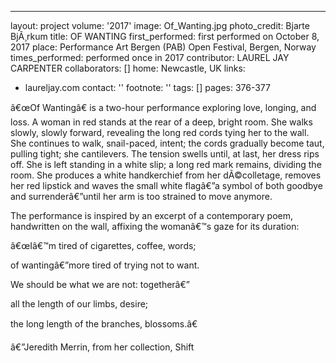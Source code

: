 ---
layout: project
volume: '2017'
image: Of_Wanting.jpg
photo_credit: Bjarte BjÃ¸rkum
title: OF WANTING
first_performed: first performed on October 8, 2017
place: Performance Art Bergen (PAB) Open Festival, Bergen, Norway
times_performed: performed once in 2017
contributor: LAUREL JAY CARPENTER
collaborators: []
home: Newcastle, UK
links:
- laureljay.com
contact: ''
footnote: ''
tags: []
pages: 376-377



â€œOf Wantingâ€ is a two-hour performance exploring love, longing, and loss. A woman in red stands at the rear of a deep, bright room. She walks slowly, slowly forward, revealing the long red cords tying her to the wall. She continues to walk, snail-paced, intent; the cords gradually become taut, pulling tight; she cantilevers. The tension swells until, at last, her dress rips off. She is left standing in a white slip; a long red mark remains, dividing the room. She produces a white handkerchief from her dÃ©colletage, removes her red lipstick and waves the small white flagâ€”a symbol of both goodbye and surrenderâ€”until her arm is too strained to move anymore.

The performance is inspired by an excerpt of a contemporary poem, handwritten on the wall, affixing the womanâ€™s gaze for its duration:

â€œIâ€™m tired of cigarettes, coffee, words;

of wantingâ€”more tired of trying not to want.

We should be what we are not: togetherâ€”

all the length of our limbs, desire;

the long length of the branches, blossoms.â€

â€”Jeredith Merrin, from her collection, Shift
